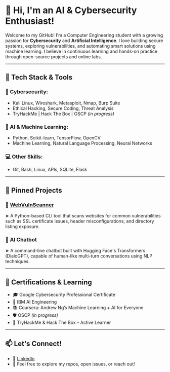 # 👋 Hi, I'm an AI & Cybersecurity Enthusiast!

Welcome to my GitHub! I'm a Computer Engineering student with a growing passion for **Cybersecurity** and **Artificial Intelligence**. I love building secure systems, exploring vulnerabilities, and automating smart solutions using machine learning. I believe in continuous learning and hands-on practice through open-source projects and online labs.

---

## 🧰 Tech Stack & Tools

### 🔐 Cybersecurity:
- Kali Linux, Wireshark, Metasploit, Nmap, Burp Suite  
- Ethical Hacking, Secure Coding, Threat Analysis  
- TryHackMe | Hack The Box | OSCP *(in progress)*  

### 🤖 AI & Machine Learning:
- Python, Scikit-learn, TensorFlow, OpenCV  
- Machine Learning, Natural Language Processing, Neural Networks  

### 💻 Other Skills:
- Git, Bash, Linux, APIs, SQLite, Flask  

---

## 📌 Pinned Projects

### 🔎 [WebVulnScanner](https://github.com/GaganSaiEashwar/WebVulnScanner)  
➤ A Python-based CLI tool that scans websites for common vulnerabilities such as SSL certificate issues, header misconfigurations, and directory listing exposure.

### 💬 [AI Chatbot](https://github.com/GaganSaiEashwar/AI-Chatbot)  
➤ A command-line chatbot built with Hugging Face's Transformers (DialoGPT), capable of human-like multi-turn conversations using NLP techniques.

---

## 🚀 Certifications & Learning

- 🎓 Google Cybersecurity Professional Certificate  
- 🤖 IBM AI Engineering  
- 📚 Coursera: Andrew Ng’s Machine Learning + AI for Everyone  
- 🛡️ OSCP *(in progress)*  
- 🧩 TryHackMe & Hack The Box – Active Learner  

---

## 📫 Let's Connect!

- 💼 [LinkedIn](https://linkedin.com/in/gagansaieashwar)  
- 💬 Feel free to explore my repos, open issues, or reach out!

